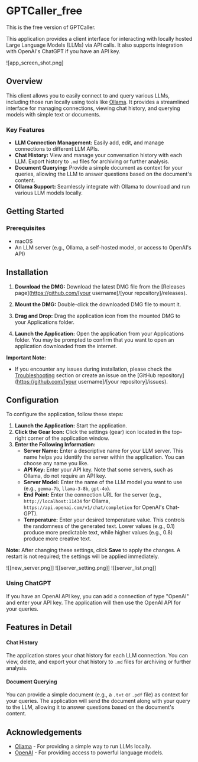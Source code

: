 # GPTCaller_free
This is the free version of GPTCaller.

This application provides a client interface for interacting with locally hosted Large Language Models (LLMs) via API calls.  It also supports integration with OpenAI's ChatGPT if you have an API key.

![app_screen_shot.png]

## Overview
This client allows you to easily connect to and query various LLMs, including those run locally using tools like [Ollama](https://ollama.com/).  It provides a streamlined interface for managing connections, viewing chat history, and querying models with simple text or documents.

### Key Features
*   **LLM Connection Management:** Easily add, edit, and manage connections to different LLM APIs.
*   **Chat History:**  View and manage your conversation history with each LLM.  Export history to `.md` files for archiving or further analysis.
*   **Document Querying:**  Provide a simple document as context for your queries, allowing the LLM to answer questions based on the document's content.
*   **Ollama Support:** Seamlessly integrate with Ollama to download and run various LLM models locally.

## Getting Started

### Prerequisites

*   macOS
*   An LLM server (e.g., Ollama, a self-hosted model, or access to OpenAI's API)
## Installation
1. **Download the DMG:**
   Download the latest DMG file from the [Releases page](https://github.com/[your username]/[your repository]/releases).

2. **Mount the DMG:**
   Double-click the downloaded DMG file to mount it.

3. **Drag and Drop:**
   Drag the application icon from the mounted DMG to your Applications folder.

4. **Launch the Application:**
   Open the application from your Applications folder. You may be prompted to confirm that you want to open an application downloaded from the internet.

**Important Note:**
*   If you encounter any issues during installation, please check the [Troubleshooting](TROUBLESHOOTING.md) section or create an issue on the [GitHub repository](https://github.com/[your username]/[your repository]/issues).

## Configuration

To configure the application, follow these steps:

1. **Launch the Application:** Start the application.
2. **Click the Gear Icon:**  Click the settings (gear) icon located in the top-right corner of the application window.
3. **Enter the Following Information:**
   * **Server Name:** Enter a descriptive name for your LLM server. This name helps you identify the server within the application.  You can choose any name you like.
   * **API Key:** Enter your API key.  Note that some servers, such as Ollama, do not require an API key.
   * **Server Model:** Enter the name of the LLM model you want to use (e.g., `gemma-7b`, `llama-3-8b`, `gpt-4o`).
   * **End Point:** Enter the connection URL for the server (e.g., `http://localhost:11434` for Ollama, `https://api.openai.com/v1/chat/completion` for OpenAI's Chat-GPT).
   * **Temperature:** Enter your desired temperature value. This controls the randomness of the generated text.  Lower values (e.g., 0.1) produce more predictable text, while higher values (e.g., 0.8) produce more creative text.

**Note:** After changing these settings, click **Save** to apply the changes. A restart is not required; the settings will be applied immediately.

![[new_server.png]]
![[server_setting.png]]
![[server_list.png]]
### Using ChatGPT
If you have an OpenAI API key, you can add a connection of type "OpenAI" and enter your API key.  The application will then use the OpenAI API for your queries.

## Features in Detail

#### Chat History
The application stores your chat history for each LLM connection. You can view, delete, and export your chat history to `.md` files for archiving or further analysis.

#### Document Querying
You can provide a simple document (e.g., a `.txt` or `.pdf` file) as context for your queries. The application will send the document along with your query to the LLM, allowing it to answer questions based on the document's content.

## Acknowledgements
*   [Ollama](https://ollama.com/) - For providing a simple way to run LLMs locally.
*   [OpenAI](https://openai.com/) - For providing access to powerful language models.

